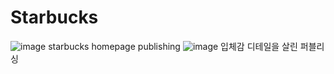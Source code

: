 # Starbucks

![image](https://user-images.githubusercontent.com/104730729/173383377-f0702f59-c152-4ceb-9e8b-61f0e1b7c43d.png)
starbucks homepage publishing
![image](https://user-images.githubusercontent.com/104730729/174858707-7963deff-17b7-4e2c-9022-3853a975f38e.png)
입체감 디테일을 살린 퍼블리싱 

